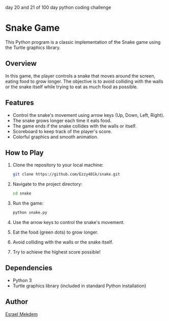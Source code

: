 day 20 and 21 of 100 day python coding challenge
# Snake Game


This Python program is a classic implementation of the Snake game using the Turtle graphics library.

## Overview

In this game, the player controls a snake that moves around the screen, eating food to grow longer. The objective is to avoid colliding with the walls or the snake itself while trying to eat as much food as possible.

## Features

- Control the snake's movement using arrow keys (Up, Down, Left, Right).
- The snake grows longer each time it eats food.
- The game ends if the snake collides with the walls or itself.
- Scoreboard to keep track of the player's score.
- Colorful graphics and smooth animation.

## How to Play

1. Clone the repository to your local machine:

   ```bash
   git clone https://github.com/Ezzy401k/snake.git
   ```

2. Navigate to the project directory:

   ```bash
   cd snake
   ```

3. Run the game:

   ```bash
   python snake.py
   ```

4. Use the arrow keys to control the snake's movement.
5. Eat the food (green dots) to grow longer.
6. Avoid colliding with the walls or the snake itself.
7. Try to achieve the highest score possible!

## Dependencies

- Python 3
- Turtle graphics library (included in standard Python installation)

## Author

[Esrael Mekdem](https://github.com/Ezzy401k)
